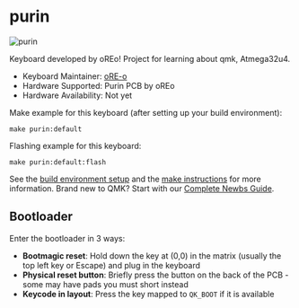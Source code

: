 # purin

![purin](https://i.imgur.com/ig8DWEFh.jpg)

Keyboard developed by oREo!
Project for learning about qmk, Atmega32u4.

* Keyboard Maintainer: [oRE-o](https://github.com/oRE-o)
* Hardware Supported: Purin PCB by oREo
* Hardware Availability: Not yet

Make example for this keyboard (after setting up your build environment):

    make purin:default

Flashing example for this keyboard:

    make purin:default:flash

See the [build environment setup](https://docs.qmk.fm/#/getting_started_build_tools) and the [make instructions](https://docs.qmk.fm/#/getting_started_make_guide) for more information. Brand new to QMK? Start with our [Complete Newbs Guide](https://docs.qmk.fm/#/newbs).

## Bootloader

Enter the bootloader in 3 ways:

* **Bootmagic reset**: Hold down the key at (0,0) in the matrix (usually the top left key or Escape) and plug in the keyboard
* **Physical reset button**: Briefly press the button on the back of the PCB - some may have pads you must short instead
* **Keycode in layout**: Press the key mapped to `QK_BOOT` if it is available
